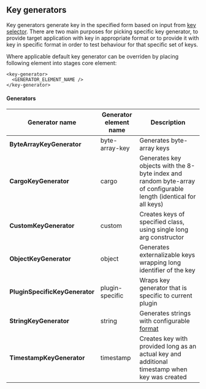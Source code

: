 ---
---

Key generators
--------------

Key generators generate key in the specified form based on input from [key selector](./key_selectors.html). There are two main purposes for picking specific key generator, to provide target application with key in appropriate format or to provide it with key in specific format in order to test behaviour for that specific set of keys.
  
Where applicable default key generator can be overriden by placing following element into stages core element:

    <key-generator>
      <GENERATOR_ELEMENT_NAME />
    </key-generator>

#### Generators 

|**Generator name**		| Generator element name|Description														|
|-------------------------------|-----------------------|-----------------------------------------------------------------------------------------------------------------------|
|**ByteArrayKeyGenerator**	|byte-array-key		|Generates byte-array keys												|
|**CargoKeyGenerator**		|cargo			|Generates key objects with the 8-byte index and random byte-array of configurable length (identical for all keys)	|
|**CustomKeyGenerator**		|custom			|Creates keys of specified class, using single long arg constructor							|
|**ObjectKeyGenerator**		|object			|Generates externalizable keys wrapping long identifier of the key							|
|**PluginSpecificKeyGenerator**	|plugin-specific	|Wraps key generator that is specific to current plugin									|
|**StringKeyGenerator**		|string			|Generates strings with configurable [format](https://docs.oracle.com/javase/7/docs/api/java/util/Formatter.html)	|
|**TimestampKeyGenerator**	|timestamp		|Creates key with provided long as an actual key and additional timestamp when key was created				|